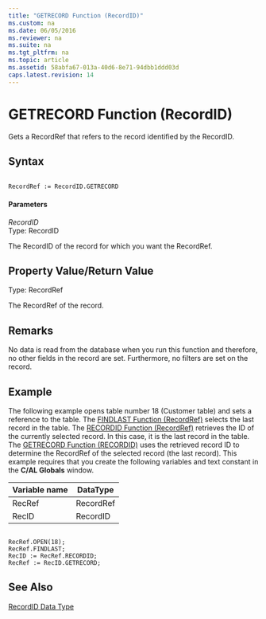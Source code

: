 ```yaml
---
title: "GETRECORD Function (RecordID)"
ms.custom: na
ms.date: 06/05/2016
ms.reviewer: na
ms.suite: na
ms.tgt_pltfrm: na
ms.topic: article
ms.assetid: 58abfa67-013a-40d6-8e71-94dbb1ddd03d
caps.latest.revision: 14
---
```

# GETRECORD Function (RecordID)
Gets a RecordRef that refers to the record identified by the RecordID.  
  
## Syntax  
  
```  
  
RecordRef := RecordID.GETRECORD  
```  
  
#### Parameters  
 *RecordID*  
 Type: RecordID  
  
 The RecordID of the record for which you want the RecordRef.  
  
## Property Value\/Return Value  
 Type: RecordRef  
  
 The RecordRef of the record.  
  
## Remarks  
 No data is read from the database when you run this function and therefore, no other fields in the record are set. Furthermore, no filters are set on the record.  
  
## Example  
 The following example opens table number 18 \(Customer table\) and sets a reference to the table. The [FINDLAST Function \(RecordRef\)](FINDLAST-Function--RecordRef-.md) selects the last record in the table. The [RECORDID Function \(RecordRef\)](RECORDID-Function--RecordRef-.md) retrieves the ID of the currently selected record. In this case, it is the last record in the table. The [GETRECORD Function \(RECORDID\)](GETRECORD-Function--RecordID-.md) uses the retrieved record ID to determine the RecordRef of the selected record \(the last record\). This example requires that you create the following variables and text constant in the **C\/AL Globals** window.  
  
|Variable name|DataType|  
|-------------------|--------------|  
|RecRef|RecordRef|  
|RecID|RecordID|  
  
```  
  
RecRef.OPEN(18);  
RecRef.FINDLAST;  
RecID := RecRef.RECORDID;   
RecRef := RecID.GETRECORD;  
```  
  
## See Also  
 [RecordID Data Type](RecordID-Data-Type.md)
